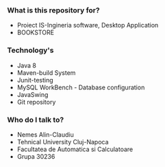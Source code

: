 
### What is this repository for? ###

* Proiect IS-Ingineria software, Desktop Application 
* BOOKSTORE

### Technology's ###

* Java 8
* Maven-build System
* Junit-testing
* MySQL WorkBench - Database configuration
* JavaSwing
* Git repository

### Who do I talk to? ###

* Nemes Alin-Claudiu
* Tehnical University Cluj-Napoca
* Facultatea de Automatica si Calculatoare
* Grupa 30236
